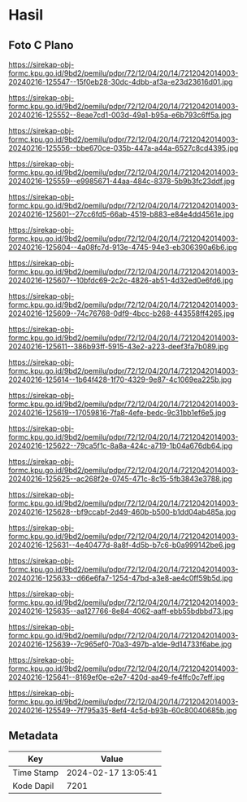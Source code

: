 # Hasil

## Foto C Plano

https://sirekap-obj-formc.kpu.go.id/9bd2/pemilu/pdpr/72/12/04/20/14/7212042014003-20240216-125547--15f0eb28-30dc-4dbb-af3a-e23d23616d01.jpg

https://sirekap-obj-formc.kpu.go.id/9bd2/pemilu/pdpr/72/12/04/20/14/7212042014003-20240216-125552--8eae7cd1-003d-49a1-b95a-e6b793c6ff5a.jpg

https://sirekap-obj-formc.kpu.go.id/9bd2/pemilu/pdpr/72/12/04/20/14/7212042014003-20240216-125556--bbe670ce-035b-447a-a44a-6527c8cd4395.jpg

https://sirekap-obj-formc.kpu.go.id/9bd2/pemilu/pdpr/72/12/04/20/14/7212042014003-20240216-125559--e9985671-44aa-484c-8378-5b9b3fc23ddf.jpg

https://sirekap-obj-formc.kpu.go.id/9bd2/pemilu/pdpr/72/12/04/20/14/7212042014003-20240216-125601--27cc6fd5-66ab-4519-b883-e84e4dd4561e.jpg

https://sirekap-obj-formc.kpu.go.id/9bd2/pemilu/pdpr/72/12/04/20/14/7212042014003-20240216-125604--4a08fc7d-913e-4745-94e3-eb306390a6b6.jpg

https://sirekap-obj-formc.kpu.go.id/9bd2/pemilu/pdpr/72/12/04/20/14/7212042014003-20240216-125607--10bfdc69-2c2c-4826-ab51-4d32ed0e6fd6.jpg

https://sirekap-obj-formc.kpu.go.id/9bd2/pemilu/pdpr/72/12/04/20/14/7212042014003-20240216-125609--74c76768-0df9-4bcc-b268-443558ff4265.jpg

https://sirekap-obj-formc.kpu.go.id/9bd2/pemilu/pdpr/72/12/04/20/14/7212042014003-20240216-125611--386b93ff-5915-43e2-a223-deef3fa7b089.jpg

https://sirekap-obj-formc.kpu.go.id/9bd2/pemilu/pdpr/72/12/04/20/14/7212042014003-20240216-125614--1b64f428-1f70-4329-9e87-4c1069ea225b.jpg

https://sirekap-obj-formc.kpu.go.id/9bd2/pemilu/pdpr/72/12/04/20/14/7212042014003-20240216-125619--17059816-7fa8-4efe-bedc-9c31bb1ef6e5.jpg

https://sirekap-obj-formc.kpu.go.id/9bd2/pemilu/pdpr/72/12/04/20/14/7212042014003-20240216-125622--79ca5f1c-8a8a-424c-a719-1b04a676db64.jpg

https://sirekap-obj-formc.kpu.go.id/9bd2/pemilu/pdpr/72/12/04/20/14/7212042014003-20240216-125625--ac268f2e-0745-471c-8c15-5fb3843e3788.jpg

https://sirekap-obj-formc.kpu.go.id/9bd2/pemilu/pdpr/72/12/04/20/14/7212042014003-20240216-125628--bf9ccabf-2d49-460b-b500-b1dd04ab485a.jpg

https://sirekap-obj-formc.kpu.go.id/9bd2/pemilu/pdpr/72/12/04/20/14/7212042014003-20240216-125631--4e40477d-8a8f-4d5b-b7c6-b0a999142be6.jpg

https://sirekap-obj-formc.kpu.go.id/9bd2/pemilu/pdpr/72/12/04/20/14/7212042014003-20240216-125633--d66e6fa7-1254-47bd-a3e8-ae4c0ff59b5d.jpg

https://sirekap-obj-formc.kpu.go.id/9bd2/pemilu/pdpr/72/12/04/20/14/7212042014003-20240216-125635--aa127766-8e84-4062-aaff-ebb55bdbbd73.jpg

https://sirekap-obj-formc.kpu.go.id/9bd2/pemilu/pdpr/72/12/04/20/14/7212042014003-20240216-125639--7c965ef0-70a3-497b-a1de-9d14733f6abe.jpg

https://sirekap-obj-formc.kpu.go.id/9bd2/pemilu/pdpr/72/12/04/20/14/7212042014003-20240216-125641--8169ef0e-e2e7-420d-aa49-fe4ffc0c7eff.jpg

https://sirekap-obj-formc.kpu.go.id/9bd2/pemilu/pdpr/72/12/04/20/14/7212042014003-20240216-125549--7f795a35-8ef4-4c5d-b93b-60c80040685b.jpg


## Metadata

| Key        | Value               |
| ---------- | ------------------- |
| Time Stamp | 2024-02-17 13:05:41 |
| Kode Dapil | 7201                |



